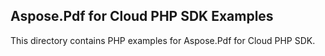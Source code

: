## Aspose.Pdf for Cloud PHP SDK Examples

This directory contains PHP examples for Aspose.Pdf for Cloud PHP SDK.
